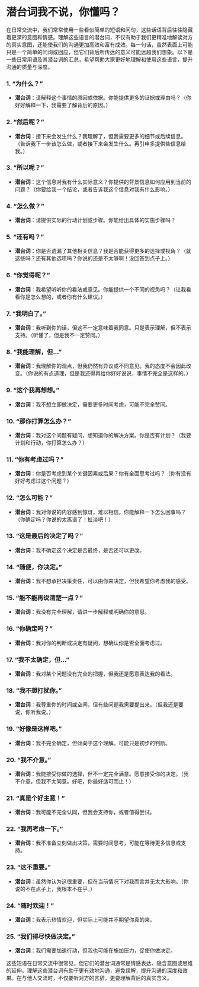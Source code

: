# 潜台词我不说，你懂吗？

在日常交流中，我们常常使用一些看似简单的短语和问句，这些话语背后往往隐藏着更深的意图和情感。理解这些语言的潜台词，不仅有助于我们更精准地解读对方的真实意图，还能使我们的沟通更加高效和富有成效。每一句话，虽然表面上可能只是一个简单的问询或回应，但它们背后所传达的意义可能远超我们想象。以下是一些日常用语及其潜台词的汇总，希望帮助大家更好地理解和使用这些语言，提升沟通的质量与深度。

### 1. **“为什么？”**

- **潜台词**：请解释这个事情的原因或依据。你能提供更多的证据或理由吗？（你好好解释一下，我需要了解背后的原因。）

### 2. **“然后呢？”**

- **潜台词**：接下来会发生什么？我理解了，但我需要更多的细节或后续信息。（告诉我下一步该怎么做，或者接下来会发生什么。再引申多提供些信息给我。）

### 3. **“所以呢？”**

- **潜台词**：这个信息对我有什么实际意义？你提供的背景信息如何应用到当前的问题？（你要给我一个结论，或者告诉我这个信息对我有什么影响。）

### 4. **“怎么做？”**

- **潜台词**：请提供实际的行动计划或步骤。你能给出具体的实施步骤吗？

### 5. **“还有吗？”**

- **潜台词**：你是否遗漏了其他相关信息？我是否能获得更多的选择或视角？（就这些吗？还有其他选项吗？你说的还是不太够啊！没回答到点子上。）

### 6. **“你觉得呢？”**

- **潜台词**：我希望听听你的看法或意见。你能提供一个不同的视角吗？（让我看看你是怎么想的，或者你有什么建议。）

### 7. **“我明白了。”**

- **潜台词**：我听到你的话，但这不一定意味着我同意。只是表示理解，但不表示支持。（听懂了，但是我不一定赞同。）

### 8. **“我能理解，但...”**

- **潜台词**：我理解你的观点，但我仍然有异议或不同意见。我的态度不会因此改变。（你说的有点道理，但是我还得再给你好好说说，事情不完全是这样的。）

### 9. **“这个我再想想。”**

- **潜台词**：我不想立即做决定，需要更多时间考虑，可能不完全赞同。

### 10. **“那你打算怎么办？”**

- **潜台词**：我对这个问题有疑问，想知道你的解决方案。你是否有计划？（我要计划和行动，你打算怎么办？）

### 11. **“你有考虑过吗？”**

- **潜台词**：你是否考虑到某个关键因素或后果？你有全面思考过吗？（你有没有好好考虑过这个问题？）

### 12. **“怎么可能？”**

- **潜台词**：我对你说的内容感到惊讶，难以相信。你能解释一下怎么回事吗？（你确定吗？你说的太离谱了！扯淡吧！）

### 13. **“这是最后的决定了吗？”**

- **潜台词**：我不确定这个决定是否最终，是否还可以更改。

### 14. **“随便，你决定。”**

- **潜台词**：我不想承担决策责任，可以由你来决定，但我希望你考虑我的感受。

### 15. **“能不能再说清楚一点？”**

- **潜台词**：我没有完全理解，请进一步解释或明确你的意思。

### 16. **“你确定吗？”**

- **潜台词**：我对你的判断或决定有疑问，想确认你是否全面考虑过。

### 17. **“我不太确定，但...”**

- **潜台词**：我对某个问题没有完全的把握，但我还是愿意表达我的看法。

### 18. **“我不想打扰你。”**

- **潜台词**：我尊重你的时间或空间，但有些问题我需要提出来。（但我还是要说，你听我说。）

### 19. **“好像是这样吧。”**

- **潜台词**：我不完全确定，但倾向于这个理解。可能只是初步的判断。

### 20. **“我不介意。”**

- **潜台词**：我能接受你做的选择，但不一定完全满意。愿意接受你的决定。（我不介意，但我不太同意。好吧，你最好适可而止！）

### 21. **“真是个好主意！”**

- **潜台词**：我可能不完全认同，但我会支持你，或者值得尝试。

### 22. **“我再考虑一下。”**

- **潜台词**：我不准备立刻做出决策，需要时间思考，可能在等待更多信息或支持。

### 23. **“这不重要。”**

- **潜台词**：虽然你认为这很重要，但在当前情况下对我而言并无太大影响。（你说的不在点子上，我根本不在乎。）

### 24. **“随时欢迎！”**

- **潜台词**：我表示热情欢迎，但实际上可能并不期望你真的来。

### 25. **“我们得尽快做决定。”**

- **潜台词**：我们需要加速行动，但我也可能在施加压力，促使你做决定。

这些短语在日常交流中很常见，但它们的潜台词通常是情感表达、隐含意图或思维的延伸。理解这些潜台词有助于更有效地沟通，避免误解，提升沟通的深度和效果。在与他人交流时，不仅要听对方的言辞，更要理解背后的真实含义。
